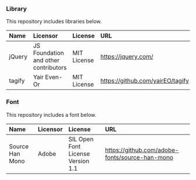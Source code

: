 
### Library
This repository includes libraries below.

|Name|Licensor|License|URL|
|:--|:--|:--|:--|
|jQuery|JS Foundation and other contributors|MIT License| https://jquery.com/ |
|tagify|Yair Even-Or|MIT License| https://github.com/yairEO/tagify |

### Font
This repository includes a font below.

|Name|Licensor|License|URL|
|:--|:--|:--|:--|
|Source Han Mono|Adobe|SIL Open Font License Version 1.1| https://github.com/adobe-fonts/source-han-mono |
